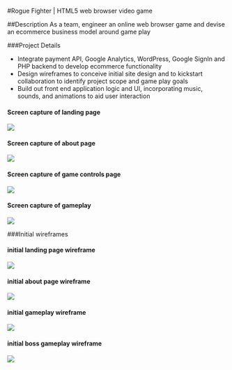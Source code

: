 #Rogue Fighter | HTML5 web browser video game

##Description
As a team, engineer an online web browser game and devise an ecommerce business model around game play

###Project Details
- Integrate payment API, Google Analytics, WordPress, Google SignIn and PHP backend to develop ecommerce functionality
- Design wireframes to conceive initial site design and to kickstart collaboration to identify project scope and game play goals
- Build out front end application logic and UI, incorporating music, sounds, and animations to aid user interaction

#### Screen capture of landing page
<img src="../README_assets/rogue-fighter-landing-page.JPG"/>

#### Screen capture of about page
<img src="../README_assets/rogue-fighter-about-page.jpg"/>

#### Screen capture of game controls page
<img src="../README_assets/rogue-fighter-controls-page.jpg"/>

#### Screen capture of gameplay
<img src="../README_assets/rogue-fighter-game-play.JPG"/>

###Initial wireframes
#### initial landing page wireframe
<img src="../README_assets/rogue-fighter-landing-wireframe.jpg"/>

#### initial about page wireframe
<img src="../README_assets/rogue-fighter-credits-wireframe.jpg"/>

#### initial gameplay wireframe
<img src="../README_assets/rogue-fighter-game-play-wireframe.jpg"/>

#### initial boss gameplay wireframe
<img src="../README_assets/rogue-fighter-boss-gameplay-wireframe.jpg"/>

